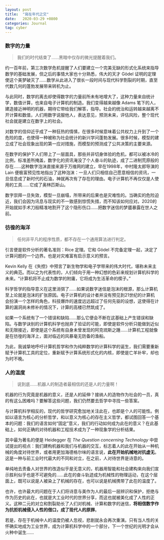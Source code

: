 ```yaml
---
layout: post
title:  "寫在年代之交"
date:   2020-03-29 +0800
categories: Journal
tag: cyber
---
```


### 数字的力量

> 我们的时代结束了……黑暗中仅存的微光提醒着我们。

约一百年前，第三次数学危机提醒了人们要建立一个完美无缺的形式化系统来指导数学的基础发展，但之后的事情大家也十分熟悉，伟大的天才 Gödel 证明的定理使这个美梦破灭了……数学从此进入了很长一段时间与现代科学割裂的时期，直至代数几何的蓬勃发展带来转机为止。

与此同时，数学的离去却使得数字的力量前所未有地增大了，这种力量来自统计学，数值计算，也来自电子计算机的制造。我们变得越来越像 Adams 笔下的人，建造接近神明的机器，期待它带给我们解答，指导。社会的统治和运转越来越离不开计算和数值，人们用数字说服他人，表达意见，预测未来，评估风险，整个现代社会就是建立在数字上的社会。

对数字的信仰近乎成了一种狂热的情愫，在很多时候意味着公共权力上升到了一个危险的度，也使得一种被称为社会统计的新兴学问蓬勃发展。很多时候，模型的建立成了社会现象出现的第一应对措施，而模型的预测成了公共决策的主要来源。

在数字的保护下人们带上了一层面具，那些并非切身体验的危机，都可以被冰冷的比例，标准差所掩盖，数字化的资讯淹没了个人奋斗的轨迹，成了二进制荒原般的存在……这种数字泡沫直接来源于万维网的建立，早在1998年，中村隆太郎导演的 Lain 便极富预见性地指出了这种泡沫：一旦人们只相信自己愿意相信的资讯，一旦信息成了新时代的石油，神就再次有了存在的理由。电子计算机不再仅仅是人使用的工具……它成了奥林匹斯山。

数字崇拜一旦失效，模型一旦崩塌，所带来的后果也是灾难性的。当确实的危险迫近，我们会因为讯息与现实的不一致感到惊慌失措，而不知该如何应对。2020的开始就如手术刀般精准地割开了这个隐形伤口……把数字迷信的梦靥暴露在世人之前。

### 彷徨的海洋

> 任何非平凡的程序性质，都不存在一个通用算法进行判定。

引言便是软件分析的著名准则：Rice 定理。它和 Gödel 不完备定理一起，决定了计算问题的一个边界。也是对灾难富有启示意义的预言。

Kevin Kelly 在《失控》中预言了新生物学和电子学带来的伟大时代，堪称未来主义的典范。而以之为代表性的，人们倾向于用一种幻想的色彩来规划计算机科学的未来。“计算机将不止成为数学的附庸，它将成为生活革命的楔子。”

科学哲学的指导意义在这里消弭了……如果说数字迷信是泡沫的根源，那么计算机至上论就是泡沫的扩张原因。电子计算机的设计者并没有预见到21世纪的计算机会扮演一个怎样的角色，科技爆炸的速度远远超过了任何先驱的设想，这使得在计算的漏洞尚未修补的情况下，计算的高楼已然筑成了。

如果一个系统有了一个错误和缺陷……那么它便会不断在这基础上产生错误和缺陷。与数学诀别的计算机科学也抛弃了验证的可能，即使是软件分析只能做到近似和无限接近，即使是这个系统有自身未曾发现的阿克琉斯之踵……计算机工程就像是在彷徨的海洋上，面对临近的风暴毫无防备的渔船。

为此，我诚挚地呼吁计算机哲学和作为纯粹数学的计算科学的诞生，我们需要重新赋予计算机工具的定位，重新赋予计算系统形式化的内核，即使是亡羊补牢，却也为时不晚。

### 人的温度

> 说到底……机器人的制造者最相信的还是人的力量啊！

机器的行为究竟是机器的意义，还是人的延伸？接纳人的造物作为社会的一员，真的有这么困难吗？要解答这些问题，我们仍然要去哲学中寻找一些答案。

与计算机科学相反的，现代的哲学研究愈加地关注此在，也即是个人的可能性。例如以语言为核心的分析哲学，和以意义为核心的存在主义哲学，都试图回答一个基本的问题：我们的语言如何“固定”意义，我们的行动如何成为此在的意义？在此基础上，如何正确的对待机器和工程技术成为了一种现象学的分析结果。

其中最为著名的便是 Heidegger 在 *The Question concerning Technology* 中尝试提出的视点：我们建构机器和我们与机器的交互，标志着人的此在开始从一种机械的角度对待世界，或者用更加海德格尔味的语言说，**此在开始机械地对抗虚无**。这是一种与前工业时代最大的不同和对立，在之前，人对待世界是诗意的。

单纯地去责备人对世界的改造似乎是无意义的，机器用智能和社会建构来向我们宣示胜利似乎也是不可避免的……此在的奋斗轨迹成为机械性的物理运动，在这个层面上，既可以说是人被染上了机械的存在，也可以说是机械携带了此在的温度了。

也许，也许最大的问题在于人们将诗意与美作为人的最后一层辨识和保护，拒绝与作为历史的此在，也就是大工业时代的世界分享，而这也就被美化成了人性的正义。这种二元的对立和割裂助长了人们对机械、计算和数字的迷信，**将相信数字作为抗拒机械侵入人性的借口，成了现代人的原罪**。

若是，存在于机械中人的温度仍被人忽视，悲剧就永会再次重演。只有当人性的关怀确实地成为工业世界，成为计算机科学中的一个部分，下一个世纪的光明才会从火种中诞生……
